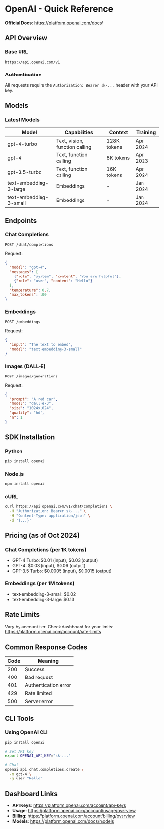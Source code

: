 # OpenAI - Quick Reference

**Official Docs**: https://platform.openai.com/docs/

## API Overview

### Base URL
```
https://api.openai.com/v1
```

### Authentication
All requests require the `Authorization: Bearer sk-...` header with your API key.

## Models

### Latest Models

| Model | Capabilities | Context | Training |
|-------|--------------|---------|----------|
| gpt-4-turbo | Text, vision, function calling | 128K tokens | Apr 2024 |
| gpt-4 | Text, function calling | 8K tokens | Apr 2023 |
| gpt-3.5-turbo | Text, function calling | 16K tokens | Apr 2024 |
| text-embedding-3-large | Embeddings | - | Jan 2024 |
| text-embedding-3-small | Embeddings | - | Jan 2024 |

## Endpoints

### Chat Completions
```
POST /chat/completions
```

Request:
```json
{
  "model": "gpt-4",
  "messages": [
    {"role": "system", "content": "You are helpful"},
    {"role": "user", "content": "Hello"}
  ],
  "temperature": 0.7,
  "max_tokens": 100
}
```

### Embeddings
```
POST /embeddings
```

Request:
```json
{
  "input": "The text to embed",
  "model": "text-embedding-3-small"
}
```

### Images (DALL-E)
```
POST /images/generations
```

Request:
```json
{
  "prompt": "A red car",
  "model": "dall-e-3",
  "size": "1024x1024",
  "quality": "hd",
  "n": 1
}
```

## SDK Installation

### Python
```bash
pip install openai
```

### Node.js
```bash
npm install openai
```

### cURL
```bash
curl https://api.openai.com/v1/chat/completions \
  -H "Authorization: Bearer sk-..." \
  -H "Content-Type: application/json" \
  -d '{...}'
```

## Pricing (as of Oct 2024)

### Chat Completions (per 1K tokens)
- GPT-4 Turbo: $0.01 (input), $0.03 (output)
- GPT-4: $0.03 (input), $0.06 (output)
- GPT-3.5 Turbo: $0.0005 (input), $0.0015 (output)

### Embeddings (per 1M tokens)
- text-embedding-3-small: $0.02
- text-embedding-3-large: $0.13

## Rate Limits

Vary by account tier. Check dashboard for your limits:
https://platform.openai.com/account/rate-limits

## Common Response Codes

| Code | Meaning |
|------|---------|
| 200 | Success |
| 400 | Bad request |
| 401 | Authentication error |
| 429 | Rate limited |
| 500 | Server error |

## CLI Tools

### Using OpenAI CLI
```bash
pip install openai

# Set API key
export OPENAI_API_KEY="sk-..."

# Chat
openai api chat.completions.create \
  -m gpt-4 \
  -g user "Hello"
```

## Dashboard Links

- **API Keys**: https://platform.openai.com/account/api-keys
- **Usage**: https://platform.openai.com/account/usage/overview
- **Billing**: https://platform.openai.com/account/billing/overview
- **Models**: https://platform.openai.com/docs/models
